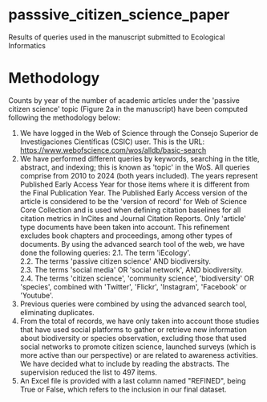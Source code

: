 # passsive_citizen_science_paper
Results of queries used in the manuscript submitted to Ecological Informatics

# Methodology
Counts by year of the number of academic articles under the 'passive citizen science' topic (Figure 2a in the manuscript) have been computed following the methodology below:

1. We have logged in the Web of Science through the Consejo Superior de Investigaciones Científicas (CSIC) user. This is the URL: https://www.webofscience.com/wos/alldb/basic-search
2. We have performed different queries by keywords, searching in the title, abstract, and indexing; this is known as 'topic' in the WoS. All queries comprise from 2010 to 2024 (both years included). The years represent Published Early Access Year for those items where it is different from the Final Publication Year. The Published Early Access version of the article is considered to be the 'version of record' for Web of Science Core Collection and is used when defining citation baselines for all citation metrics in InCites and Journal Citation Reports. Only 'article' type documents have been taken into account. This refinement excludes book chapters and proceedings, among other types of documents. By using the advanced search tool of the web, we have done the following queries:
   2.1. The term 'iEcology'.  
   2.2. The terms 'passive citizen science' AND biodiversity.  
   2.3. The terms 'social media' OR 'social network', AND biodiversity.  
   2.4. The terms 'citizen science', 'community science', 'biodiversity' OR 'species', combined with 'Twitter', 'Flickr', 'Instagram', 'Facebook' or 'Youtube'.  
3. Previous queries were combined by using the advanced search tool, eliminating duplicates.
4. From the total of records, we have only taken into account those studies that have used social platforms to gather or retrieve new information about biodiversity or species observation, excluding those that used social networks to promote citizen science, launched surveys (which is more active than our perspective) or are related to awareness activities. We have decided what to include by reading the abstracts. The supervision reduced the list to 497 items.
5. An Excel file is provided with a last column named "REFINED", being True or False, which refers to the inclusion in our final dataset.

